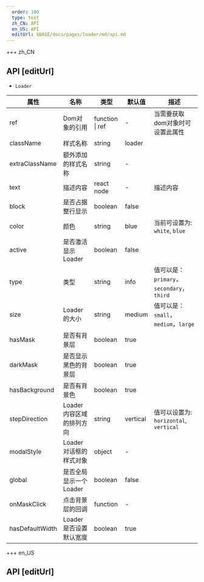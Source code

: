 ```yaml
---   
  order: 100
  type: text
  zh_CN: API
  en_US: API
  editUrl: $BASE/docs/pages/loader/md/api.md
---      
```


+++  zh_CN
## API [editUrl]    
- <Code>Loader</Code>

| 属性 | 名称 | 类型 | 默认值 | 描述 |
| --- | --- | --- | --- | --- |
| ref | Dom对象的引用 | function \| ref | - | 当需要获取dom对象时可设置此属性 |
| className | 样式名称 | string | loader |  |
| extraClassName | 额外添加的样式名称 | string | - |  |
| text | 描述内容 | react node | - | 描述内容 |
| block | 是否占据整行显示 | boolean | false |  |
| color | 颜色 | string | blue | 当前可设置为: <Code>white</Code>, <Code>blue</Code> |
| active | 是否激活显示Loader | boolean | false | |
| type | 类型 | string | info | 值可以是：<Code>primary</Code>，<Code>secondary</Code>，<Code>third</Code> |
| size | Loader的大小 | string | medium | 值可以是：<Code>small</Code>，<Code>medium</Code>，<Code>large</Code> |
| hasMask | 是否有背景层 | boolean | true | |
| darkMask | 是否显示黑色的背景层 | boolean | true | |
| hasBackground | 是否有背景色 | boolean | true | |
| stepDirection | Loader内容区域的排列方向 | string | vertical | 值可以设置为: <Code>horizontal</Code>, <Code>vertical</Code> |
| modalStyle | Loader对话框的样式对象 | object | - |  |
| global | 是否全局显示一个Loader  | boolean | false |  |
| onMaskClick | 点击背景层的回调  | function | - |  |
| hasDefaultWidth | Loader是否设置默认宽度  | boolean | true |  |


+++ en_US
## API [editUrl]     

